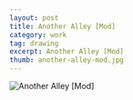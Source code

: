 ```yaml
---
layout: post
title: Another Alley [Mod]
category: work
tag: drawing
excerpt: Another Alley [Mod]
thumb: another-alley-mod.jpg
---
```


<div class="txt">
  <p><img src="{{ site.file }}/work/another-alley-mod.jpg" alt="Another Alley [Mod]"></p>
</div>
